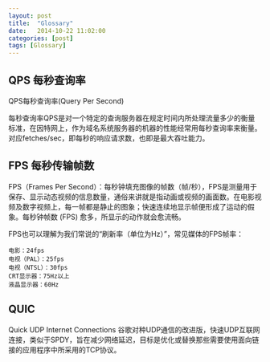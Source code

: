 ```yaml
---
layout: post
title:  "Glossary"
date:   2014-10-22 11:02:00
categories: [post]
tags: [Glossary]
---
```



## QPS 每秒查询率
QPS每秒查询率(Query Per Second)

每秒查询率QPS是对一个特定的查询服务器在规定时间内所处理流量多少的衡量标准，在因特网上，作为域名系统服务器的机器的性能经常用每秒查询率来衡量。
对应fetches/sec，即每秒的响应请求数，也即是最大吞吐能力。

## FPS 每秒传输帧数
FPS（Frames Per Second）：每秒钟填充图像的帧数（帧/秒），FPS是测量用于保存、显示动态视频的信息数量，通俗来讲就是指动画或视频的画面数。在电影视频及数字视频上，每一帧都是静止的图象；快速连续地显示帧便形成了运动的假象。每秒钟帧数 (FPS) 愈多，所显示的动作就会愈流畅。

FPS也可以理解为我们常说的“刷新率（单位为Hz）”，常见媒体的FPS帧率：

	电影：24fps
	电视（PAL）：25fps
	电视（NTSL）：30fps
	CRT显示器：75Hz以上
	液晶显示器：60Hz

## QUIC
Quick UDP Internet Connections 谷歌对种UDP通信的改进版，快速UDP互联网连接，类似于SPDY，旨在减少网络延迟，目标是优化或替换那些需要使用面向链接的应用程序中所采用的TCP协议。



